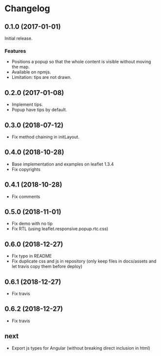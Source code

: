 Changelog
=========

## 0.1.0 (2017-01-01)

Initial release.

### Features

* Positions a popup so that the whole content is visible without moving the map.
* Available on npmjs.
* Limitation: tips are not drawn.

## 0.2.0 (2017-01-08)

* Implement tips.
* Popup have tips by default.

## 0.3.0 (2018-07-12)

* Fix method chaining in initLayout.

## 0.4.0 (2018-10-28)
* Base implementation and examples on leaflet 1.3.4
* Fix copyrights

## 0.4.1 (2018-10-28)
* Fix comments

## 0.5.0 (2018-11-01)
* Fix demo with no tip
* Fix RTL (using leaflet.responsive.popup.rtc.css)

## 0.6.0 (2018-12-27)
* Fix typo in README
* Fix duplicate css and js in repository (only keep files in docs/assets and let travis copy them before deploy)

## 0.6.1 (2018-12-27)
* Fix travis

## 0.6.2 (2018-12-27)
* Fix travis

## next
* Export js types for Angular (without breaking direct inclusion in html)